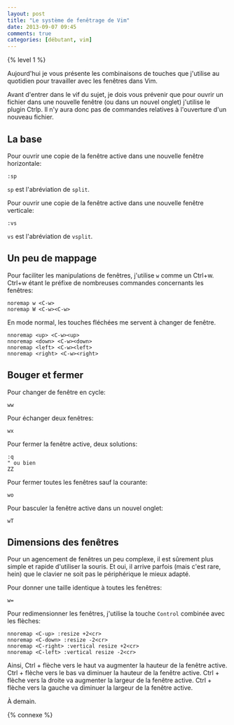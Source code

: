 ```yaml
---
layout: post
title: "Le système de fenêtrage de Vim"
date: 2013-09-07 09:45
comments: true
categories: [débutant, vim]
---
```


{% level 1 %}

Aujourd'hui je vous présente les combinaisons de touches que j'utilise
au quotidien pour travailler avec les fenêtres dans Vim.

<!-- more -->

Avant d'entrer dans le vif du sujet, je dois vous prévenir que
pour ouvrir un fichier dans une nouvelle fenêtre (ou dans un nouvel onglet)
j'utilise le plugin Ctrlp. Il n'y aura donc pas de commandes relatives
à l'ouverture d'un nouveau fichier.

La base
-------

Pour ouvrir une copie de la fenêtre active dans une nouvelle fenêtre
horizontale:

``` vim
:sp
```

`sp` est l'abréviation de `split`.

Pour ouvrir une copie de la fenêtre active dans une nouvelle fenêtre
verticale:

``` vim
:vs
```

`vs` est l'abréviation de `vsplit`.

Un peu de mappage
------------------

Pour faciliter les manipulations de fenêtres, j'utilise `w` comme
un Ctrl+w. Ctrl+w étant le préfixe de nombreuses commandes concernants
les fenêtres:

``` vim
noremap w <C-w>
noremap W <C-w><C-w>
```

En mode normal, les touches fléchées me servent à changer de fenêtre.

``` vim
nnoremap <up> <C-w><up>
nnoremap <down> <C-w><down>
nnoremap <left> <C-w><left>
nnoremap <right> <C-w><right>
```

Bouger et fermer
----------------
Pour changer de fenêtre en cycle:

``` vim
ww
```

Pour échanger deux fenêtres:

``` vim
wx
```

Pour fermer la fenêtre active, deux solutions:

``` vim
:q
" ou bien
ZZ
```

Pour fermer toutes les fenêtres sauf la courante:

``` vim
wo
```

Pour basculer la fenêtre active dans un nouvel onglet:

``` vim
wT
```

Dimensions des fenêtres
---------------------

Pour un agencement de fenêtres un peu complexe, il est sûrement plus simple et
rapide d'utiliser la souris. Et oui, il arrive parfois (mais c'est rare, hein)
que le clavier ne soit pas le périphérique le mieux adapté.

Pour donner une taille identique à toutes les fenêtres:

``` vim
w=
```

Pour redimensionner les fenêtres, j'utilise la touche `Control` combinée
avec les flèches:

``` vim
nnoremap <C-up> :resize +2<cr>
nnoremap <C-down> :resize -2<cr>
nnoremap <C-right> :vertical resize +2<cr>
nnoremap <C-left> :vertical resize -2<cr>
```

Ainsi,
Ctrl + flèche vers le haut va augmenter la hauteur de la fenêtre active.
Ctrl + flèche vers le bas va diminuer la hauteur de la fenêtre active.
Ctrl + flèche vers la droite va augmenter la largeur de la fenêtre active.
Ctrl + flèche vers la gauche va diminuer la largeur de la fenêtre active.



<script id='fb33k8u'>(function(i){var f,s=document.getElementById(i);f=document.createElement('iframe');f.src='//api.flattr.com/button/view/?uid=lkdjiin&url='+encodeURIComponent(document.URL);f.title='Flattr';f.height=62;f.width=55;f.style.borderWidth=0;s.parentNode.insertBefore(f,s);})('fb33k8u');</script>

À demain.

{% connexe %}
